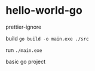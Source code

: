 # hello-world-go
prettier-ignore

build 
```go build -o main.exe ./src```

run 
```./main.exe```

basic go project